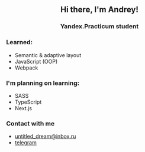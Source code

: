 <h2 align='center'> Hi there, I'm Andrey! </h2>
<h3 align='center'> Yandex.Practicum student </h3>

### Learned:
- Semantic & adaptive layout
- JavaScript (OOP)
- Webpack

### I'm planning on learning:
- SASS
- TypeScript
- Next.js

### Contact with me
- [untitled_dream@inbox.ru](mailto:untitled_dream@inbox.ru)
- [telegram](https://t.me/untitled_dream)
